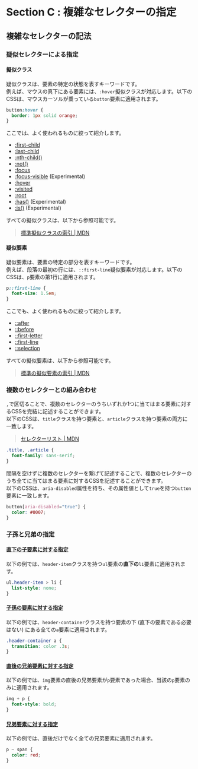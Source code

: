 # Section C : 複雑なセレクターの指定

## 複雑なセレクターの記法

### 疑似セレクターによる指定

#### 擬似クラス

疑似クラスは、要素の特定の状態を表すキーワードです。<br>
例えば、マウスの真下にある要素には、`:hover`擬似クラスが対応します。以下のCSSは、マウスカーソルが乗っている`button`要素に適用されます。

```css
button:hover {
  border: 1px solid orange;
}
```

ここでは、よく使われるものに絞って紹介します。

- [:first-child](https://developer.mozilla.org/ja/docs/Web/CSS/:first-child)
- [:last-child](https://developer.mozilla.org/ja/docs/Web/CSS/:last-child)
- [:nth-child()](https://developer.mozilla.org/ja/docs/Web/CSS/:nth-child)
- [:not()](https://developer.mozilla.org/ja/docs/Web/CSS/:not)
- [:focus](https://developer.mozilla.org/ja/docs/Web/CSS/:focus)
- [:focus-visible](https://developer.mozilla.org/ja/docs/Web/CSS/:focus-visible) (Experimental)
- [:hover](https://developer.mozilla.org/ja/docs/Web/CSS/:hover)
- [:visited](https://developer.mozilla.org/ja/docs/Web/CSS/:visited)
- [:root](https://developer.mozilla.org/ja/docs/Web/CSS/:root)
- [:has()](https://developer.mozilla.org/ja/docs/Web/CSS/:has) (Experimental)
- [:is()](https://developer.mozilla.org/ja/docs/Web/CSS/:is) (Experimental)

すべての擬似クラスは、以下から参照可能です。

> [標準擬似クラスの索引 | MDN](https://developer.mozilla.org/ja/docs/Web/CSS/Pseudo-classes#index_of_standard_pseudo-classes)

#### 疑似要素

疑似要素は、要素の特定の部分を表すキーワードです。<br>
例えば、段落の最初の行には、`::first-line`疑似要素が対応します。以下のCSSは、`p`要素の第1行に適用されます。

```css
p::first-line {
  font-size: 1.5em;
}
```

ここでも、よく使われるものに絞って紹介します。

- [::after](https://developer.mozilla.org/ja/docs/Web/CSS/::after)
- [::before](https://developer.mozilla.org/ja/docs/Web/CSS/::before)
- [::first-letter](https://developer.mozilla.org/ja/docs/Web/CSS/::first-letter)
- [::first-line](https://developer.mozilla.org/ja/docs/Web/CSS/::first-line)
- [::selection](https://developer.mozilla.org/ja/docs/Web/CSS/::selection)

すべての擬似要素は、以下から参照可能です。

> [標準の擬似要素の索引 | MDN](https://developer.mozilla.org/ja/docs/Web/CSS/Pseudo-elements#index_of_standard_pseudo-elements)

### 複数のセレクターとの組み合わせ

`,`で区切ることで、複数のセレクターのうちいずれか1つに当てはまる要素に対するCSSを完結に記述することができます。<br>
以下のCSSは、`title`クラスを持つ要素と、`article`クラスを持つ要素の両方に一致します。

> [セレクターリスト | MDN](https://developer.mozilla.org/ja/docs/Web/CSS/Selector_list)

```css
.title, .article {
  font-family: sans-serif;
}
```

間隔を空けずに複数のセレクターを繋げて記述することで、複数のセレクターのうち全てに当てはまる要素に対するCSSを記述することができます。<br>
以下のCSSは、`aria-disabled`属性を持ち、その属性値として`true`を持つ`button`要素に一致します。

```css
button[aria-disabled="true"] {
  color: #0007;
}
```

### 子孫と兄弟の指定

#### [直下の子要素に対する指定](https://developer.mozilla.org/ja/docs/Web/CSS/Child_combinator)

以下の例では、`header-item`クラスを持つ`ul`要素の**直下の**`li`要素に適用されます。

```css
ul.header-item > li {
  list-style: none;
}
```

#### [子孫の要素に対する指定](https://developer.mozilla.org/ja/docs/Web/CSS/Descendant_combinator)

以下の例では、`header-container`クラスを持つ要素の下 (直下の要素である必要はない) にある全ての`a`要素に適用されます。

```css
.header-container a {
  transition: color .3s;
}
```

#### [直後の兄弟要素に対する指定](https://developer.mozilla.org/ja/docs/Web/CSS/Adjacent_sibling_combinator)

以下の例では、`img`要素の直後の兄弟要素が`p`要素であった場合、当該の`p`要素のみに適用されます。

```css
img + p {
  font-style: bold;
}
```

#### [兄弟要素に対する指定](https://developer.mozilla.org/ja/docs/Web/CSS/General_sibling_combinator)

以下の例では、直後だけでなく全ての兄弟要素に適用されます。

```css
p ~ span {
  color: red;
}
```
